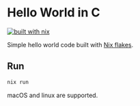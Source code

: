 # Hello World in C

[![built with nix](https://builtwithnix.org/badge.svg)](https://builtwithnix.org)

Simple hello world code built with
[Nix flakes](https://www.tweag.io/blog/2020-05-25-flakes/).

## Run
```sh
nix run
```

macOS and linux are supported.

